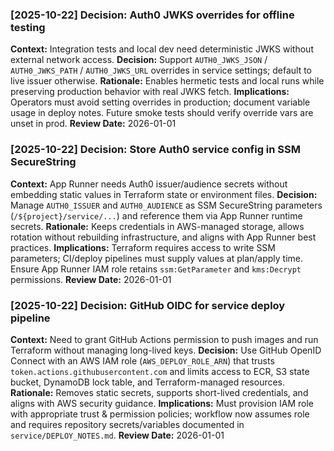 ### [2025-10-22] Decision: Auth0 JWKS overrides for offline testing
**Context:** Integration tests and local dev need deterministic JWKS without external network access.
**Decision:** Support `AUTH0_JWKS_JSON` / `AUTH0_JWKS_PATH` / `AUTH0_JWKS_URL` overrides in service settings; default to live issuer otherwise.
**Rationale:** Enables hermetic tests and local runs while preserving production behavior with real JWKS fetch.
**Implications:** Operators must avoid setting overrides in production; document variable usage in deploy notes. Future smoke tests should verify override vars are unset in prod.
**Review Date:** 2026-01-01

### [2025-10-22] Decision: Store Auth0 service config in SSM SecureString
**Context:** App Runner needs Auth0 issuer/audience secrets without embedding static values in Terraform state or environment files.
**Decision:** Manage `AUTH0_ISSUER` and `AUTH0_AUDIENCE` as SSM SecureString parameters (`/${project}/service/...`) and reference them via App Runner runtime secrets.
**Rationale:** Keeps credentials in AWS-managed storage, allows rotation without rebuilding infrastructure, and aligns with App Runner best practices.
**Implications:** Terraform requires access to write SSM parameters; CI/deploy pipelines must supply values at plan/apply time. Ensure App Runner IAM role retains `ssm:GetParameter` and `kms:Decrypt` permissions.
**Review Date:** 2026-01-01

### [2025-10-22] Decision: GitHub OIDC for service deploy pipeline
**Context:** Need to grant GitHub Actions permission to push images and run Terraform without managing long-lived keys.
**Decision:** Use GitHub OpenID Connect with an AWS IAM role (`AWS_DEPLOY_ROLE_ARN`) that trusts `token.actions.githubusercontent.com` and limits access to ECR, S3 state bucket, DynamoDB lock table, and Terraform-managed resources.
**Rationale:** Removes static secrets, supports short-lived credentials, and aligns with AWS security guidance.
**Implications:** Must provision IAM role with appropriate trust & permission policies; workflow now assumes role and requires repository secrets/variables documented in `service/DEPLOY_NOTES.md`.
**Review Date:** 2026-01-01
